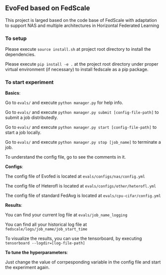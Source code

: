 ## EvoFed based on FedScale

This project is larged based on the code base of FedScale with adaptation to support NAS and multiple architectures in Horizontal Federated Learning

### To setup
Please execute `source install.sh` at project root directory to install the dependencies.

Please execute `pip install -e .` at the project root directory under proper virtual environment (if necessary) to install fedscale as a pip package.

### To start experiment
**Basics**:

Go to `evals/` and execute `python manager.py` for help info.

Go to `evals/` and execute `python manager.py submit [config-file-path]` to submit a job distributedly.

Go to `evals/` and execute `python manager.py start [config-file-path]` to start a job locally.

Go to `evals/` and execute `python manager.py stop [job_name]` to terminate a job.

To understand the config file, go to see the comments in it.

**Configs**:

The config file of Evofed is located at `evals/configs/nas/config.yml`

The config file of Heterofl is located at `evals/configs/other/heterofl.yml`

The config file of standard FedAvg is located at `evals/cpu-cifar/config.yml`

**Results**:

You can find your current log file at `evals/job_name_logging`

You can find all your historical log file at `fedscale/logs/job_name/job_start_time`

To visualize the results, you can use the tensorboard, by executing `tensorboard --logdir=[log-file-path]`

**To tune the hyperparameters**:

Just change the value of corrpesponding variable in the config file and start the experiment again.